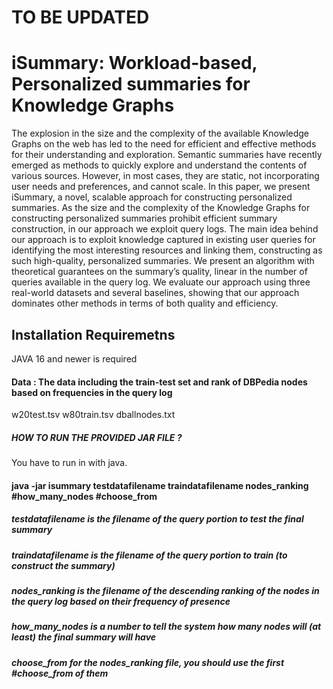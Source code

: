 # TO BE UPDATED 
# iSummary: Workload-based, Personalized summaries for Knowledge Graphs
The explosion in the size and the complexity of the available Knowledge Graphs on the web has led to the need for efficient
and effective methods for their understanding and exploration. Semantic
summaries have recently emerged as methods to quickly explore and understand the contents of various sources. However, in most cases, they are
static, not incorporating user needs and preferences, and cannot scale.
In this paper, we present iSummary, a novel, scalable approach for constructing personalized summaries. As the size and the complexity of the
Knowledge Graphs for constructing personalized summaries prohibit efficient summary construction, in our approach we exploit query logs.
The main idea behind our approach is to exploit knowledge captured in
existing user queries for identifying the most interesting resources and
linking them, constructing as such high-quality, personalized summaries.
We present an algorithm with theoretical guarantees on the summary’s
quality, linear in the number of queries available in the query log. We
evaluate our approach using three real-world datasets and several baselines, showing that our approach dominates other methods in terms of
both quality and efficiency.



## Installation Requiremetns
JAVA 16 and newer is required


####          Data : The data including the train-test set and rank of DBPedia nodes based on frequencies in the query log
w20test.tsv
w80train.tsv
dballnodes.txt 

##### HOW TO RUN THE PROVIDED JAR FILE ?

You have to run in with java.  
#### java -jar isummary testdatafilename traindatafilename nodes_ranking #how_many_nodes #choose_from
##### testdatafilename  is the filename of the query portion to test the final summary
##### traindatafilename is the filename of the query portion to train (to construct the summary)
##### nodes_ranking is the filename of the descending ranking of the nodes in the query log based on their frequency of presence
##### how_many_nodes is a number to tell the system how many nodes will (at least) the final summary will have
##### choose_from for the nodes_ranking file, you should use the first #choose_from of them


 

